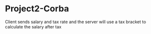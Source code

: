 # Project2-Corba
Client sends salary and tax rate and the server will use a tax bracket to calculate the salary after tax
